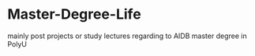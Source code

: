 # Master-Degree-Life
mainly post projects or study lectures regarding to AIDB master degree in PolyU
